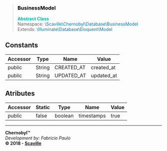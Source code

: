 > ### <span style='color:#000000'>BusinessModel</span>
> <span style='color:#00bcaf'>**Abstract Class**</span><br/>
> <span style='font-size:14px'>Namespace:</span> <span style='color:#0079bc'>\Scaville\Chernobyl\Database\BusinessModel</span><br/>
> <span style='font-size:14px'>Extends:</span> <span style='color:#0079bc'>\Illuminate\Database\Eloquent\Model</span><br/>

## Constants

Accessor | Type | Name | Value
--- | --- | --- | ---
public | String | CREATED_AT | created_at
public | String | UPDATED_AT | updated_at

## Atributes

Accessor | Static | Type | Name | Value
--- | --- | --- | --- | ---
public | false | boolean | timestamps | true

---
**Chernobyl™**<br/>
_Development by: Fabricio Paulo_<br/>
**© 2018 - <a href='http://www.scaville.com'>Scaville</a>**